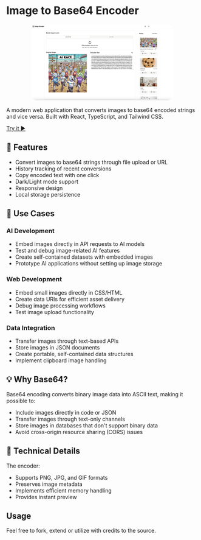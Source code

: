 # Image to Base64 Encoder

<p align="center">
  <a href="#">
    <img src="docs/landing-light.png" height="200vh" style="border-radius:1rem" alt="Light Theme landing page">
  </a>
</p>

A modern web application that converts images to base64 encoded strings and vice versa. Built with React, TypeScript, and Tailwind CSS.

[Try it ▶️](https://base64-image-encoder.vercel.app/) 




## 🚀 Features

- Convert images to base64 strings through file upload or URL
- History tracking of recent conversions
- Copy encoded text with one click
- Dark/Light mode support
- Responsive design
- Local storage persistence

## 🎯 Use Cases

### AI Development
- Embed images directly in API requests to AI models
- Test and debug image-related AI features
- Create self-contained datasets with embedded images
- Prototype AI applications without setting up image storage

### Web Development
- Embed small images directly in CSS/HTML
- Create data URIs for efficient asset delivery
- Debug image processing workflows
- Test image upload functionality

### Data Integration
- Transfer images through text-based APIs
- Store images in JSON documents
- Create portable, self-contained data structures
- Implement clipboard image handling

## 💡 Why Base64?

Base64 encoding converts binary image data into ASCII text, making it possible to:
- Include images directly in code or JSON
- Transfer images through text-only channels
- Store images in databases that don't support binary data
- Avoid cross-origin resource sharing (CORS) issues

## 🔧 Technical Details

The encoder:
- Supports PNG, JPG, and GIF formats
- Preserves image metadata
- Implements efficient memory handling
- Provides instant preview

## Usage

Feel free to fork, extend or utilize with credits to the source. 